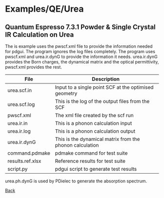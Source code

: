 # Examples/QE/Urea
## Quantum Espresso 7.3.1 Powder & Single Crystal IR Calculation on Urea
The is example uses the pwscf.xml file to provide the information needed for pdgui.
The program ignores the log files completely.
The program uses pwscf.xml and urea.ir.dynG to provide the information it needs.
urea.ir.dynG provides the Born charges, the dynamical matrix and the optical permittivity,
pwscf.xml provides the rest.


| **File**          | **Description**                                                           |
| ----------------- | --------------------------------------------------------------------------|
| urea.scf.in       | Input to a single point SCF at the optimised geometry                     |
| urea.scf.log      | This is the log of the output files from the SCF                          |
| pwscf.xml         | The xml file created by the scf run                                       |
| urea.ir.in        | This is a phonon calculation input                                        |
| urea.ir.log       | This is a phonon calculation output                                       |
| urea.ir.dynG      | This is the dynamical matrix from the phonon calculation                  |
| command.pdmake    | pdmake command for test suite                                             |
| results.ref.xlsx  | Reference results for test suite                                          |
| script.py         | pdgui script to generate test results                                     |

urea.ph.dynG is used by PDielec to generate the absorption spectrum.

[Back](..)
